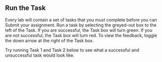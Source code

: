 ## Run the Task

Every lab will contain a set of tasks that you must complete before you can Submit your assignment. Run a task by selecting the greyed-out box to the left of the Task. If you are successful, the Task box will turn green. If you are not successful, the Task box will turn red. To view the feedback, toggle the down arrow at the right of the Task box.

Try running Task 1 and Task 2 below to see what a successful and unsuccessful task would look like.
